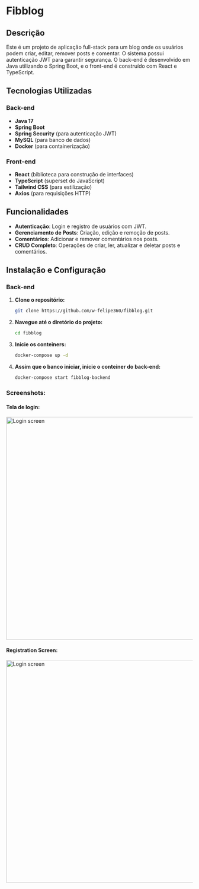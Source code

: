 
# Fibblog

## Descrição

Este é um projeto de aplicação full-stack para um blog onde os usuários podem criar, editar, remover posts e comentar. O sistema possui autenticação JWT para garantir segurança. O back-end é desenvolvido em Java utilizando o Spring Boot, e o front-end é construído com React e TypeScript.

## Tecnologias Utilizadas

### Back-end
- **Java 17**
- **Spring Boot**
- **Spring Security** (para autenticação JWT)
- **MySQL** (para banco de dados)
- **Docker** (para containerização)

### Front-end
- **React** (biblioteca para construção de interfaces)
- **TypeScript** (superset do JavaScript)
- **Tailwind CSS** (para estilização)
- **Axios** (para requisições HTTP)

## Funcionalidades

- **Autenticação**: Login e registro de usuários com JWT.
- **Gerenciamento de Posts**: Criação, edição e remoção de posts.
- **Comentários**: Adicionar e remover comentários nos posts.
- **CRUD Completo**: Operações de criar, ler, atualizar e deletar posts e comentários.

## Instalação e Configuração

### Back-end

1. **Clone o repositório:**
   ```bash
   git clone https://github.com/w-felipe360/fibblog.git

2. **Navegue até o diretório do projeto:**
    ```bash
    cd fibblog
3. **Inicie os conteiners:**
    ```bash
    docker-compose up -d
4. **Assim que o banco iniciar, inicie o conteiner do back-end:**
    ```bash
    docker-compose start fibblog-backend

### Screenshots:

#### Tela de login:

<img src="https://raw.githubusercontent.com/w-felipe360/images/main/fibblogLoginScreen.jpeg" alt="Login screen" width="600">

#### Registration Screen:

<img src="https://raw.githubusercontent.com/w-felipe360/images/main/registerScreenFibbo.jpeg" alt="Login screen" width="600">